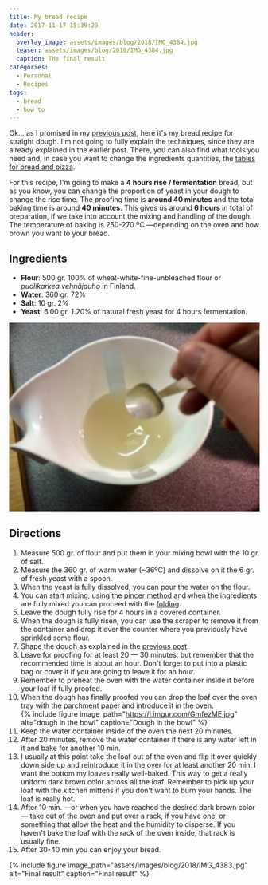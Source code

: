 ```yaml
---
title: My bread recipe
date: 2017-11-17 15:39:29
header:
  overlay_image: assets/images/blog/2018/IMG_4384.jpg
  teaser: assets/images/blog/2018/IMG_4384.jpg
  caption: The final result
categories:
  - Personal
  - Recipes
tags:
  - bread
  - how to
---
```

Ok… as I promised in my [previous post](/blog/2017/11/16/the-preliminaries-for-bread-and-pizza-making/), here it's my bread recipe for straight dough. I'm not going to fully explain the techniques, since they are already explained in the earlier post. There, you can also find what tools you need and, in case you want to change the ingredients quantities, the [tables for bread and pizza](/blog/2017/11/16/the-preliminaries-for-bread-and-pizza-making/#the-tables-of-bread--pizza).

For this recipe, I'm going to make a **4 hours rise / fermentation** bread, but as you know, you can change the proportion of yeast in your dough to change the rise time. The proofing time is **around 40 minutes** and the total baking time is around **40 minutes**. This gives us around **6 hours** in total of preparation, if we take into account the mixing and handling of the dough. The temperature of baking is 250-270 ºC —depending on the oven and how brown you want to your bread.

## Ingredients

* **Flour**: 500 gr. 100% of wheat-white-fine-unbleached flour or _puolikarkea vehnäjauho_ in Finland.
* **Water**: 360 gr. 72%
* **Salt**: 10 gr. 2%
* **Yeast**: 6.00 gr. 1.20% of natural fresh yeast for 4 hours fermentation.

![](/assets/images/blog/2018/IMG_4368.jpg)

## Directions

1. Measure 500 gr. of flour and put them in your mixing bowl with the 10 gr. of salt.
2. Measure the 360 gr. of warm water (~36ºC) and dissolve on it the 6 gr. of fresh yeast with a spoon.
3. When the yeast is fully dissolved, you can pour the water on the flour.
4. You can start mixing, using the [pincer method](/blog/2017/11/16/the-preliminaries-for-bread-and-pizza-making/#the-pincer-method) and when the ingredients are fully mixed you can proceed with the [folding](/blog/2017/11/16/the-preliminaries-for-bread-and-pizza-making/#the-folding).
5. Leave the dough fully rise for 4 hours in a covered container.
6. When the dough is fully risen, you can use the scraper to remove it from the container and drop it over the counter where you previously have sprinkled some flour.
7. Shape the dough as explained in the [previous post](/blog/2017/11/16/the-preliminaries-for-bread-and-pizza-making/#shaping-and-proofing).
8. Leave for proofing for at least 20 — 30 minutes, but remember that the recommended time is about an hour. Don't forget to put into a plastic bag or cover it if you are going to leave it for an hour.
9. Remember to preheat the oven with the water container inside it before your loaf if fully proofed.
10. When the dough has finally proofed you can drop the loaf over the oven tray with the parchment paper and introduce it in the oven.  
    {% include figure image_path="https://i.imgur.com/GmfezME.jpg" alt="dough in the bowl" caption="Dough in the bowl" %}
11. Keep the water container inside of the oven the next 20 minutes.
12. After 20 minutes, remove the water container if there is any water left in it and bake for another 10 min.
13. I usually at this point take the loaf out of the oven and flip it over quickly down side up and reintroduce it in the over for at least another 20 min. I want the bottom my loaves really well-baked. This way to get a really uniform dark brown color across all the loaf. Remember to pick up your loaf with the kitchen mittens if you don't want to burn your hands. The loaf is really hot.
14.  After 10 min. —or when you have reached the desired dark brown color— take out of the oven and put over a rack, if you have one, or something that allow the heat and the humidity to disperse. If you haven't bake the loaf with the rack of the oven inside, that rack is usually fine.
15. After 30-40 min you can enjoy your bread.

{% include figure image_path="assets/images/blog/2018/IMG_4383.jpg" alt="Final result" caption="Final result" %}

